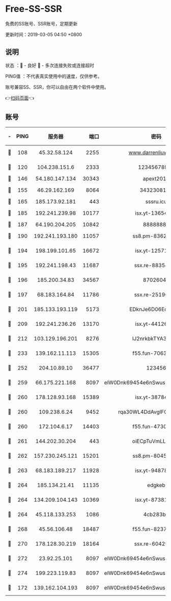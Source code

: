 # Free-SS-SSR

免费的SS账号、SSR账号，定期更新

更新时间：2019-03-05 04:50 +0800

## 说明

状态     ：🙂 - 良好 🙁 - 多次连接失败或连接超时

PING值   ：不代表真实使用中的速度，仅供参考。

账号兼容SS、SSR，你可以自由在两个软件中使用。

👉[扫码页面](https://liesauer.github.io/free-ss-ssr.github.io/)👈

## 账号

|-|PING|服务器|端口|密码|加密方式|区域|
|:----:|:----:|:-----:|-----:|:----:|:----:|:----:|
|🙂|108|45.32.58.124|2255|www.darrenliuwei.com|aes-256-cfb|JP|
|🙂|120|104.238.151.6|2333|12345678900|aes-256-cfb|JP|
|🙂|146|54.180.147.134|30343|apext2019|chacha20|KR|
|🙂|155|46.29.162.169|8064|3432308177|aes-256-cfb|RU|
|🙂|165|185.173.92.181|443|sssru.icu|rc4-md5|RU|
|🙂|185|192.241.239.98|10177|isx.yt-13654380|aes-256-cfb|US|
|🙂|187|64.190.204.205|10842|88888888|rc4-md5|US|
|🙂|190|192.241.193.180|11057|ss8.pm-83620677|aes-256-cfb|US|
|🙂|194|198.199.101.65|16672|isx.yt-12571443|aes-256-cfb|US|
|🙂|195|192.241.198.43|11687|ssx.re-88354290|aes-256-cfb|US|
|🙂|196|185.200.34.83|34567|87026045|aes-256-cfb|US|
|🙂|197|68.183.164.84|11786|ssx.re-25196932|aes-256-cfb|US|
|🙂|201|185.133.193.119|5173|EDknJe6D06EoWDaw|aes-256-cfb|US|
|🙂|209|192.241.236.26|13170|isx.yt-44126456|aes-256-cfb|US|
|🙂|212|103.129.196.201|8276|lJ2nrkbkTYA30wv0|aes-256-cfb|US|
|🙂|233|139.162.11.113|15305|f55.fun-70630978|aes-256-cfb|SG|
|🙂|252|204.10.89.10|36477|123456|aes-256-cfb|US|
|🙂|259|66.175.221.168|8097|eIW0Dnk69454e6nSwuspv9DmS201tQ0D|aes-256-cfb|US|
|🙂|260|178.128.93.168|15389|isx.yt-38784218|aes-256-cfb|SG|
|🙂|260|109.238.6.24|9452|rqa30WL4DdAvgIFG6Fs3znzTa|aes-256-cfb|FR|
|🙂|260|172.104.6.17|14403|f55.fun-47304627|aes-256-cfb|US|
|🙂|261|144.202.30.204|443|oiECpTuVmLLxk4Ts|aes-256-cfb|US|
|🙂|262|157.230.245.121|15201|ss8.pm-80454151|aes-256-cfb|SG|
|🙂|263|68.183.189.217|11928|isx.yt-94878692|aes-256-cfb|SG|
|🙂|264|185.134.21.41|11135|edgkeb|aes-256-cfb|GB|
|🙂|264|134.209.104.143|10369|isx.yt-87381923|aes-256-cfb|SG|
|🙂|264|45.118.133.253|1086|4cb283b8|aes-256-cfb|SG|
|🙂|268|45.56.106.48|18487|f55.fun-82379795|aes-256-cfb|US|
|🙂|270|178.128.30.219|18164|ssx.re-60429944|aes-256-cfb|SG|
|🙂|272|23.92.25.101|8097|eIW0Dnk69454e6nSwuspv9DmS201tQ0D|aes-256-cfb|US|
|🙂|274|199.223.119.83|8097|eIW0Dnk69454e6nSwuspv9DmS201tQ0D|aes-256-cfb|US|
|🙂|172|139.162.104.193|8097|eIW0Dnk69454e6nSwuspv9DmS201tQ0D|aes-256-cfb|JP|
